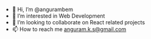 - 👋 Hi, I’m @angurambem
- 👀 I’m interested in Web Development
- 💞️ I’m looking to collaborate on React related projects
- 📫 How to reach me anguram.k.s@gmail.com

